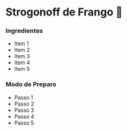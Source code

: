 # Strogonoff de Frango :chicken:

### Ingredientes

- Item 1
- Item 2
- Item 3
- Item 4
- Item 5



### Modo de Preparo

- Passo 1
- Passo 2
- Passo 3
- Passo 4
- Passo 5

